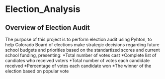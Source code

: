 # Election_Analysis
## Overview of Election Audit
The purpose of this project is to perform election audit using Pyhton, to help Colorado Board of elections make strategic decisions regarding future school budgets and priorities based on the standartized scores and current school funding, presenting:
*Total number of votes cast
*Complete list of candiates who received voters
*Total number of votes each candidate received
*Percentage of votes each candidate won
*The winner of the election based on popular vote


